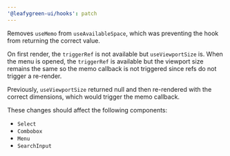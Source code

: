 ```yaml
---
'@leafygreen-ui/hooks': patch
---
```


Removes `useMemo` from `useAvailableSpace`, which was preventing the hook from returning the correct value.

On first render, the `triggerRef` is not available but `useViewportSize` is. When the menu is opened, the `triggerRef` is available but the viewport size remains the same so the memo callback is not triggered since refs do not trigger a re-render.

Previously, `useViewportSize` returned null and then re-rendered with the correct dimensions, which would trigger the memo callback.

These changes should affect the following components:
- `Select`
- `Combobox`
- `Menu`
- `SearchInput`